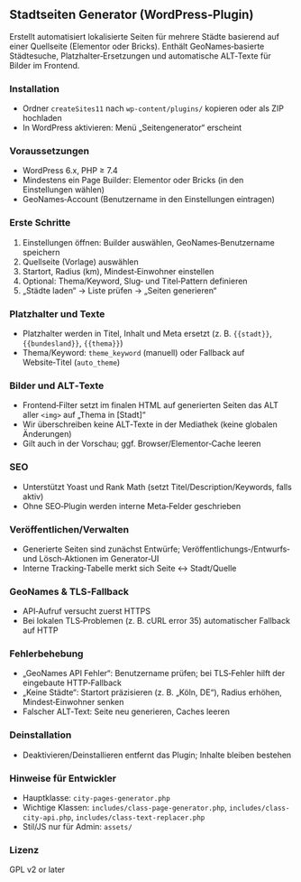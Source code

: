 ## Stadtseiten Generator (WordPress‑Plugin)

Erstellt automatisiert lokalisierte Seiten für mehrere Städte basierend auf einer Quellseite (Elementor oder Bricks). Enthält GeoNames‑basierte Städtesuche, Platzhalter‑Ersetzungen und automatische ALT‑Texte für Bilder im Frontend.

### Installation

- Ordner `createSites11` nach `wp-content/plugins/` kopieren oder als ZIP hochladen
- In WordPress aktivieren: Menü „Seitengenerator“ erscheint

### Voraussetzungen

- WordPress 6.x, PHP ≥ 7.4
- Mindestens ein Page Builder: Elementor oder Bricks (in den Einstellungen wählen)
- GeoNames‑Account (Benutzername in den Einstellungen eintragen)

### Erste Schritte

1. Einstellungen öffnen: Builder auswählen, GeoNames‑Benutzername speichern
2. Quellseite (Vorlage) auswählen
3. Startort, Radius (km), Mindest‑Einwohner einstellen
4. Optional: Thema/Keyword, Slug‑ und Titel‑Pattern definieren
5. „Städte laden“ → Liste prüfen → „Seiten generieren“

### Platzhalter und Texte

- Platzhalter werden in Titel, Inhalt und Meta ersetzt (z. B. `{{stadt}}`, `{{bundesland}}`, `{{thema}}`)
- Thema/Keyword: `theme_keyword` (manuell) oder Fallback auf Website‑Titel (`auto_theme`)

### Bilder und ALT‑Texte

- Frontend‑Filter setzt im finalen HTML auf generierten Seiten das ALT aller `<img>` auf „Thema in [Stadt]“
- Wir überschreiben keine ALT‑Texte in der Mediathek (keine globalen Änderungen)
- Gilt auch in der Vorschau; ggf. Browser/Elementor‑Cache leeren

### SEO

- Unterstützt Yoast und Rank Math (setzt Titel/Description/Keywords, falls aktiv)
- Ohne SEO‑Plugin werden interne Meta‑Felder geschrieben

### Veröffentlichen/Verwalten

- Generierte Seiten sind zunächst Entwürfe; Veröffentlichungs‑/Entwurfs‑ und Lösch‑Aktionen im Generator‑UI
- Interne Tracking‑Tabelle merkt sich Seite ↔ Stadt/Quelle

### GeoNames & TLS‑Fallback

- API‑Aufruf versucht zuerst HTTPS
- Bei lokalen TLS‑Problemen (z. B. cURL error 35) automatischer Fallback auf HTTP

### Fehlerbehebung

- „GeoNames API Fehler“: Benutzername prüfen; bei TLS‑Fehler hilft der eingebaute HTTP‑Fallback
- „Keine Städte“: Startort präzisieren (z. B. „Köln, DE“), Radius erhöhen, Mindest‑Einwohner senken
- Falscher ALT‑Text: Seite neu generieren, Caches leeren

### Deinstallation

- Deaktivieren/Deinstallieren entfernt das Plugin; Inhalte bleiben bestehen

### Hinweise für Entwickler

- Hauptklasse: `city-pages-generator.php`
- Wichtige Klassen: `includes/class-page-generator.php`, `includes/class-city-api.php`, `includes/class-text-replacer.php`
- Stil/JS nur für Admin: `assets/`

### Lizenz

GPL v2 or later

